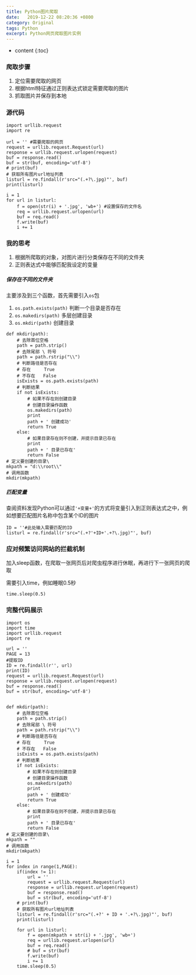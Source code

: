 ```yaml
---
title: Python图片爬取
date:  	2019-12-22 08:20:36 +0800
category: Original
tags: Python
excerpt: Python网页爬取图片实例
---
```


* content
{:toc}

### 爬取步骤

1. 定位需要爬取的网页
2. 根据html特征通过正则表达式锁定需要爬取的图片
3. 抓取图片并保存到本地

### 源代码

```
import urllib.request
import re

url = '' #需要爬取的网页
request = urllib.request.Request(url)
response = urllib.request.urlopen(request)
buf = response.read()
buf = str(buf, encoding='utf-8')
# print(buf)
# 获取所有图片url地址列表
listurl = re.findall(r'src="(.+?\.jpg)"', buf)
print(listurl)

i = 1
for url in listurl:
    f = open(str(i) + '.jpg', 'wb+') #设置保存的文件名
    req = urllib.request.urlopen(url)
    buf = req.read()
    f.write(buf)
    i += 1
```

### 我的思考

1. 根据所爬取的对象，对图片进行分类保存在不同的文件夹
2. 正则表达式中能够匹配我设定的变量

##### 保存在不同的文件夹

主要涉及到三个函数，首先需要引入`os`包

1. `os.path.exists(path)` 判断一个目录是否存在
2. `os.makedirs(path)` 多层创建目录
3. `os.mkdir(path)` 创建目录

```
def mkdir(path):
    # 去除首位空格
    path = path.strip()
    # 去除尾部 \ 符号
    path = path.rstrip("\\")
    # 判断路径是否存在
    # 存在     True
    # 不存在   False
    isExists = os.path.exists(path)
    # 判断结果
    if not isExists:
        # 如果不存在则创建目录
        # 创建目录操作函数
        os.makedirs(path)
        print
        path + ' 创建成功'
        return True
    else:
        # 如果目录存在则不创建，并提示目录已存在
        print
        path + ' 目录已存在'
        return False
# 定义要创建的目录\
mkpath = "d:\\root\\"
# 调用函数
mkdir(mkpath)
```

##### 匹配变量

查阅资料发现Python可以通过`'+变量+'`的方式将变量引入到正则表达式之中，例如想要匹配图片名称中包含某个ID的图片

```
ID = ''#此处输入需要匹配的ID
listurl = re.findall(r'src="(.+?'+ID+'.+?\.jpg)"', buf)
```

### 应对频繁访问网站的拦截机制

加入sleep函数，在爬取一张网页后对爬虫程序进行休眠，再进行下一张网页的爬取

需要引入time，例如睡眠0.5秒

```
time.sleep(0.5)
```

### 完整代码展示

```
import os
import time
import urllib.request
import re

url = ''
PAGE = 13
#提取ID
ID = re.findall(r'', url)
print(ID)
request = urllib.request.Request(url)
response = urllib.request.urlopen(request)
buf = response.read()
buf = str(buf, encoding='utf-8')


def mkdir(path):
    # 去除首位空格
    path = path.strip()
    # 去除尾部 \ 符号
    path = path.rstrip("\\")
    # 判断路径是否存在
    # 存在     True
    # 不存在   False
    isExists = os.path.exists(path)
    # 判断结果
    if not isExists:
        # 如果不存在则创建目录
        # 创建目录操作函数
        os.makedirs(path)
        print
        path + ' 创建成功'
        return True
    else:
        # 如果目录存在则不创建，并提示目录已存在
        print
        path + ' 目录已存在'
        return False
# 定义要创建的目录\
mkpath = ""
# 调用函数
mkdir(mkpath)

i = 1
for index in range(1,PAGE):
    if(index != 1):
        url = ''
        request = urllib.request.Request(url)
        response = urllib.request.urlopen(request)
        buf = response.read()
        buf = str(buf, encoding='utf-8')
    # print(buf)
    # 获取所有图片url地址列表
    listurl = re.findall(r'src="(.+?' + ID + '.+?\.jpg)"', buf)
    print(listurl)

    for url in listurl:
        f = open(mkpath + str(i) + '.jpg', 'wb+')
        req = urllib.request.urlopen(url)
        buf = req.read()
        # buf = str(buf)
        f.write(buf)
        i += 1
    time.sleep(0.5)
```
